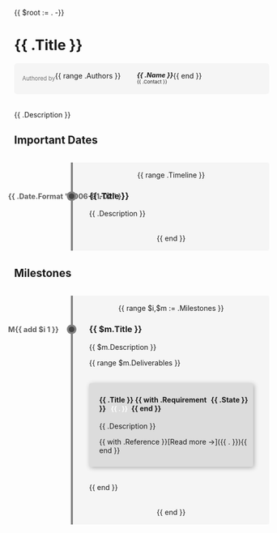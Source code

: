 {{ $root := . -}}

# {{ .Title }}

<div style="display: flex; flex-direction: row; background: rgba(200, 200, 200, 0.15); padding: 1rem; border-radius: 6px; margin-bottom: 2rem;">
<div style="vertical-align: middle; font-size: 0.7rem; line-height: 1.8rem; opacity: 0.6;">Authored by</div>
{{ range .Authors }}
<div style="margin-left: 1rem; padding-left: 1rem; border-left: 1px solid rbga(200, 200, 200, 0.5);">
    <h5 style="font-size: 0.8rem; margin: 0;">{{ .Name }}</h5>
    <p style="font-size: 0.6rem; margin: 0;">{{ .Contact }}</p>
</div>
{{ end }}
</div>


{{ .Description }}

## Important Dates

<div style="border-left: 4px solid gray; border-radius: 0 4px 4px 0; background: rgba(200, 200, 200, 0.15); margin: 2rem auto; padding: 1rem 2rem; position: relative; text-align: center; margin-left: 7rem;">
{{ range .Timeline }}
<div style="text-align: left; position: relative; padding-bottom: 1rem; margin-bottom: 1rem;">
<div style="position: absolute; left: -10rem; text-align: right; font-size: 0.9rem; font-weight: 700; opacity: 0.7; min-width: 6rem; top: 2px;">{{ .Date.Format "2006-01-02" }}</div>

<h3>{{ .Title }}</h3>
{{ .Description }}

<div style="position: absolute; box-shadow: 0 0 0 4px gray; left: -2.5rem; background: #444; border-radius: 50%; height: 11px; width: 11px; top: 5px;"></div>
</div>
{{ end }}
</div>

## Milestones

<div style="border-left: 4px solid gray; border-radius: 0 4px 4px 0; background: rgba(200, 200, 200, 0.15); margin: 2rem auto; padding: 1rem 2rem; position: relative; text-align: center; margin-left: 7rem;">
{{ range $i,$m := .Milestones }}
<div style="text-align: left; position: relative; padding-bottom: 1rem; margin-bottom: 1rem;">
<div style="position: absolute; left: -10rem; text-align: right; font-size: 0.9rem; font-weight: 700; opacity: 0.7; min-width: 6rem; top: 2px;">M{{ add $i 1 }}</div>

<h3>{{ $m.Title }}</h3>
{{ $m.Description }}

{{ range $m.Deliverables }}
<div style="position: relative; border-radius: 4px; box-shadow: 2px 2px 10px rgba(0,0,0,0.3); background-color: rgba(0, 0, 0, 0.1); padding: 10px; 20px; margin: 2rem 0; padding-left: 20px;">
<div style="position: absolute; top: 0; left: 0; bottom: 0; width: 8px; border-radius: 4px 0 0 4px; background-color: {{ .State | stateColor }}"></div>
<h4 style="margin-top: 0">
<span style="float: right; margin: 0;">{{ .State }}</span>

{{ .Title }}
{{ with .Requirement }}<span style="display: inline; font-size: 90%; padding: 3px 5px; border-radius: 4px; background-color: {{ . | requirementColor }}; color: white; margin: 0 2px;"> {{ . }}</span>{{ end }}
</h4>

{{ .Description }}

{{ with .Reference }}[Read more &rarr;]({{ . }}){{ end }}
</div>
{{ end }}

<div style="position: absolute; box-shadow: 0 0 0 4px gray; left: -2.5rem; background: #444; border-radius: 50%; height: 11px; width: 11px; top: 5px;"></div>
</div>
{{ end }}
</div>
